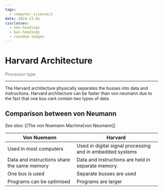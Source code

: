 ```yaml
---
tags:
  - computer_science/1
date: 2024-11-01
cssclasses:
  - neo-headings
  - bai-headings
  - rounded-images
---
```

# Harvard Architecture
<p class="text-center" style="margin:0;opacity:0.6;">Processor type</p>

***
The Harvard architecture physically separates the busses into data and instructions. Harvard architecture can be faster than von neumann due to the fact that one bus cant contain two types of data.
## Comparison between von Neumann
*See also:* [[The von Nuemann Machine|von Neumann]]

| Von Nuemann                                 | Harvard                                                   |
| ------------------------------------------- | --------------------------------------------------------- |
| Used in most computers                      | Used in digital signal processing and in embedded systems |
| Data and instructions share the same memory | Data and instructions are held in separate memory.        |
| One bus is used                             | Separate busses are used                                  |
| Programs can be optimised                   | Programs are larger                                       |
